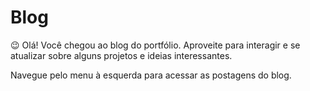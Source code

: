 # Blog
😉 Olá! Você chegou ao blog do portfólio. Aproveite para interagir e se atualizar sobre alguns projetos e ideias interessantes.

Navegue pelo menu à esquerda para acessar as postagens do blog.

